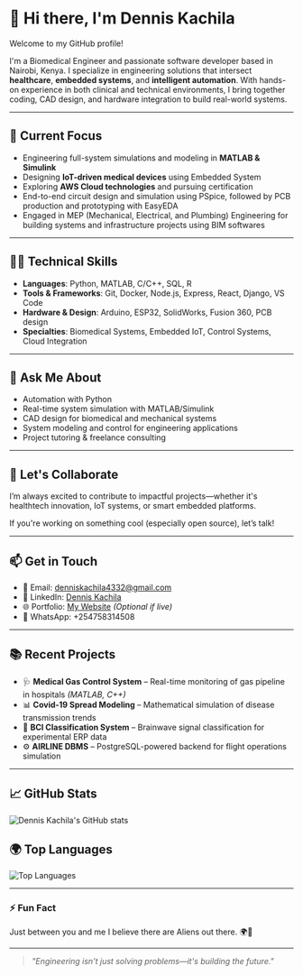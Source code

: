 # 👋 Hi there, I'm Dennis Kachila

Welcome to my GitHub profile!

I'm a Biomedical Engineer and passionate software developer based in Nairobi, Kenya. I specialize in engineering solutions that intersect **healthcare**, **embedded systems**, and **intelligent automation**. With hands-on experience in both clinical and technical environments, I bring together coding, CAD design, and hardware integration to build real-world systems.

---

## 🔭 Current Focus
- Engineering full-system simulations and modeling in **MATLAB & Simulink**
- Designing **IoT-driven medical devices** using Embedded System
- Exploring **AWS Cloud technologies** and pursuing certification
- End-to-end circuit design and simulation using PSpice, followed by PCB production and prototyping with EasyEDA
- Engaged in MEP (Mechanical, Electrical, and Plumbing) Engineering for building systems and infrastructure projects using BIM softwares

---

## 👨‍💻 Technical Skills
- **Languages**: Python, MATLAB, C/C++, SQL, R
- **Tools & Frameworks**: Git, Docker, Node.js, Express, React, Django, VS Code
- **Hardware & Design**: Arduino, ESP32, SolidWorks, Fusion 360, PCB design
- **Specialties**: Biomedical Systems, Embedded IoT, Control Systems, Cloud Integration

---

## 🧠 Ask Me About
- Automation with Python
- Real-time system simulation with MATLAB/Simulink
- CAD design for biomedical and mechanical systems
- System modeling and control for engineering applications
- Project tutoring & freelance consulting

---

## 🤝 Let's Collaborate
I’m always excited to contribute to impactful projects—whether it's healthtech innovation, IoT systems, or smart embedded platforms.

If you're working on something cool (especially open source), let’s talk!

---

## 📫 Get in Touch
- 📧 Email: [denniskachila4332@gmail.com](mailto:denniskachila4332@gmail.com)
- 🔗 LinkedIn: [Dennis Kachila](https://www.linkedin.com/in/dennis-kachila)
- 🌐 Portfolio: [My Website](https://dennis-kachila.github.io) *(Optional if live)*
- 💬 WhatsApp: +254758314508

---

## 📚 Recent Projects
- 🩺 **Medical Gas Control System** – Real-time monitoring of gas pipeline in hospitals *(MATLAB, C++)*
- 📊 **Covid-19 Spread Modeling** – Mathematical simulation of disease transmission trends
- 🤖 **BCI Classification System** – Brainwave signal classification for experimental ERP data
- ⚙️ **AIRLINE DBMS** – PostgreSQL-powered backend for flight operations simulation

---

## 📈 GitHub Stats
![Dennis Kachila's GitHub stats](https://github-readme-stats.vercel.app/api?username=dennis-kachila&show_icons=true&theme=radical)

## 🌍 Top Languages
![Top Languages](https://github-readme-stats.vercel.app/api/top-langs/?username=dennis-kachila&layout=compact&theme=radical)

---

### ⚡ Fun Fact
Just between you and me I believe there are Aliens out there. 🌍🚀

---

> *"Engineering isn't just solving problems—it's building the future."*



<!---
dennis-kachila/dennis-kachila is a ✨ special ✨ repository because its `README.md` (this file) appears on your GitHub profile.
You can click the Preview link to take a look at your changes.
--->
